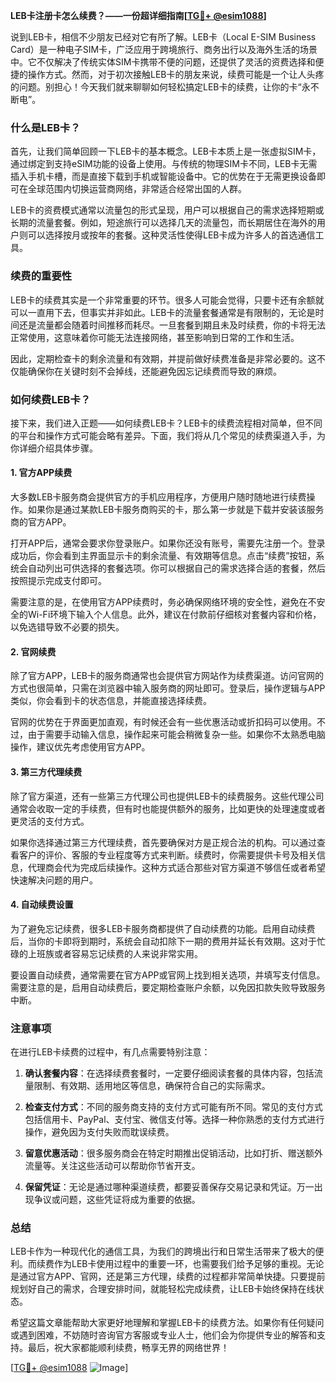 **LEB卡注册卡怎么续费？——一份超详细指南[[TG💪+ @esim1088](https://t.me/s/esim1088)]**

说到LEB卡，相信不少朋友已经对它有所了解。LEB卡（Local E-SIM Business Card）是一种电子SIM卡，广泛应用于跨境旅行、商务出行以及海外生活的场景中。它不仅解决了传统实体SIM卡携带不便的问题，还提供了灵活的资费选择和便捷的操作方式。然而，对于初次接触LEB卡的朋友来说，续费可能是一个让人头疼的问题。别担心！今天我们就来聊聊如何轻松搞定LEB卡的续费，让你的卡“永不断电”。

### 什么是LEB卡？

首先，让我们简单回顾一下LEB卡的基本概念。LEB卡本质上是一张虚拟SIM卡，通过绑定到支持eSIM功能的设备上使用。与传统的物理SIM卡不同，LEB卡无需插入手机卡槽，而是直接下载到手机或智能设备中。它的优势在于无需更换设备即可在全球范围内切换运营商网络，非常适合经常出国的人群。

LEB卡的资费模式通常以流量包的形式呈现，用户可以根据自己的需求选择短期或长期的流量套餐。例如，短途旅行可以选择几天的流量包，而长期居住在海外的用户则可以选择按月或按年的套餐。这种灵活性使得LEB卡成为许多人的首选通信工具。

### 续费的重要性

LEB卡的续费其实是一个非常重要的环节。很多人可能会觉得，只要卡还有余额就可以一直用下去，但事实并非如此。LEB卡的流量套餐通常是有限制的，无论是时间还是流量都会随着时间推移而耗尽。一旦套餐到期且未及时续费，你的卡将无法正常使用，这意味着你可能无法连接网络，甚至影响到日常的工作和生活。

因此，定期检查卡的剩余流量和有效期，并提前做好续费准备是非常必要的。这不仅能确保你在关键时刻不会掉线，还能避免因忘记续费而导致的麻烦。

### 如何续费LEB卡？

接下来，我们进入正题——如何续费LEB卡？LEB卡的续费流程相对简单，但不同的平台和操作方式可能会略有差异。下面，我们将从几个常见的续费渠道入手，为你详细介绍具体步骤。

#### 1. 官方APP续费

大多数LEB卡服务商会提供官方的手机应用程序，方便用户随时随地进行续费操作。如果你是通过某款LEB卡服务商购买的卡，那么第一步就是下载并安装该服务商的官方APP。

打开APP后，通常会要求你登录账户。如果你还没有账号，需要先注册一个。登录成功后，你会看到主界面显示卡的剩余流量、有效期等信息。点击“续费”按钮，系统会自动列出可供选择的套餐选项。你可以根据自己的需求选择合适的套餐，然后按照提示完成支付即可。

需要注意的是，在使用官方APP续费时，务必确保网络环境的安全性，避免在不安全的Wi-Fi环境下输入个人信息。此外，建议在付款前仔细核对套餐内容和价格，以免选错导致不必要的损失。

#### 2. 官网续费

除了官方APP，LEB卡的服务商通常也会提供官方网站作为续费渠道。访问官网的方式也很简单，只需在浏览器中输入服务商的网址即可。登录后，操作逻辑与APP类似，你会看到卡的状态信息，并能直接选择续费。

官网的优势在于界面更加直观，有时候还会有一些优惠活动或折扣码可以使用。不过，由于需要手动输入信息，操作起来可能会稍微复杂一些。如果你不太熟悉电脑操作，建议优先考虑使用官方APP。

#### 3. 第三方代理续费

除了官方渠道，还有一些第三方代理公司也提供LEB卡的续费服务。这些代理公司通常会收取一定的手续费，但有时也能提供额外的服务，比如更快的处理速度或者更灵活的支付方式。

如果你选择通过第三方代理续费，首先要确保对方是正规合法的机构。可以通过查看客户的评价、客服的专业程度等方式来判断。续费时，你需要提供卡号及相关信息，代理商会代为完成后续操作。这种方式适合那些对官方渠道不够信任或者希望快速解决问题的用户。

#### 4. 自动续费设置

为了避免忘记续费，很多LEB卡服务商都提供了自动续费的功能。启用自动续费后，当你的卡即将到期时，系统会自动扣除下一期的费用并延长有效期。这对于忙碌的上班族或者容易忘记续费的人来说非常实用。

要设置自动续费，通常需要在官方APP或官网上找到相关选项，并填写支付信息。需要注意的是，启用自动续费后，要定期检查账户余额，以免因扣款失败导致服务中断。

### 注意事项

在进行LEB卡续费的过程中，有几点需要特别注意：

1. **确认套餐内容**：在选择续费套餐时，一定要仔细阅读套餐的具体内容，包括流量限制、有效期、适用地区等信息，确保符合自己的实际需求。
   
2. **检查支付方式**：不同的服务商支持的支付方式可能有所不同。常见的支付方式包括信用卡、PayPal、支付宝、微信支付等。选择一种你熟悉的支付方式进行操作，避免因为支付失败而耽误续费。

3. **留意优惠活动**：很多服务商会在特定时期推出促销活动，比如打折、赠送额外流量等。关注这些活动可以帮助你节省开支。

4. **保留凭证**：无论是通过哪种渠道续费，都要妥善保存交易记录和凭证。万一出现争议或问题，这些凭证将成为重要的依据。

### 总结

LEB卡作为一种现代化的通信工具，为我们的跨境出行和日常生活带来了极大的便利。而续费作为LEB卡使用过程中的重要一环，也需要我们给予足够的重视。无论是通过官方APP、官网，还是第三方代理，续费的过程都非常简单快捷。只要提前规划好自己的需求，合理安排时间，就能轻松完成续费，让LEB卡始终保持在线状态。

希望这篇文章能帮助大家更好地理解和掌握LEB卡的续费方法。如果你有任何疑问或遇到困难，不妨随时咨询官方客服或专业人士，他们会为你提供专业的解答和支持。最后，祝大家都能顺利续费，畅享无界的网络世界！

[[TG💪+ @esim1088](https://t.me/s/esim1088) ![Image](https://i.postimg.cc/4NQfJmqS/Snipaste-2025-05-13-00-14-12.png)]